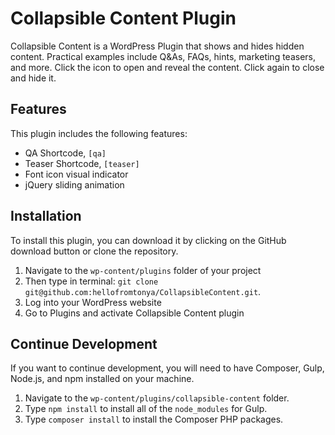 # Collapsible Content Plugin

Collapsible Content is a WordPress Plugin that shows and hides hidden content.  Practical examples include Q&As, FAQs, hints, marketing teasers, and more.  Click the icon to open and reveal the content. Click again to close and hide it.

## Features

This plugin includes the following features:

- QA Shortcode, `[qa]`
- Teaser Shortcode, `[teaser]`
- Font icon visual indicator
- jQuery sliding animation

## Installation

To install this plugin, you can download it by clicking on the GitHub download button or clone the repository.

1. Navigate to the `wp-content/plugins` folder of your project
2. Then type in terminal: `git clone git@github.com:hellofromtonya/CollapsibleContent.git`. 
3. Log into your WordPress website
4. Go to Plugins and activate Collapsible Content plugin

## Continue Development
If you want to continue development, you will need to have Composer, Gulp, Node.js, and npm installed on your machine.  

1. Navigate to the `wp-content/plugins/collapsible-content` folder.  
2. Type `npm install` to install all of the `node_modules` for Gulp.
3. Type `composer install` to install the Composer PHP packages.
